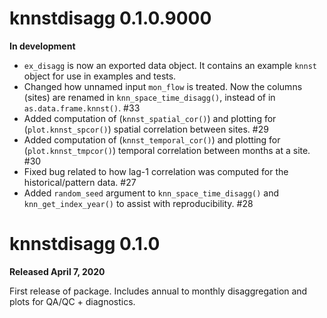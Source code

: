 # knnstdisagg 0.1.0.9000

**In development**

* `ex_disagg` is now an exported data object. It contains an example `knnst` object for use in examples and tests.
* Changed how unnamed input `mon_flow` is treated. Now the columns (sites) are renamed in `knn_space_time_disagg()`, instead of in `as.data.frame.knnst()`. #33
* Added computation of (`knnst_spatial_cor()`) and plotting for (`plot.knnst_spcor()`) spatial correlation between sites. #29
* Added computation of (`knnst_temporal_cor()`) and plotting for (`plot.knnst_tmpcor()`) temporal correlation between months at a site. #30
* Fixed bug related to how lag-1 correlation was computed for the historical/pattern data. #27
* Added `random_seed` argument to `knn_space_time_disagg()` and `knn_get_index_year()` to assist with reproducibility. #28

# knnstdisagg 0.1.0

**Released April 7, 2020**

First release of package. Includes annual to monthly disaggregation and plots for QA/QC + diagnostics.
